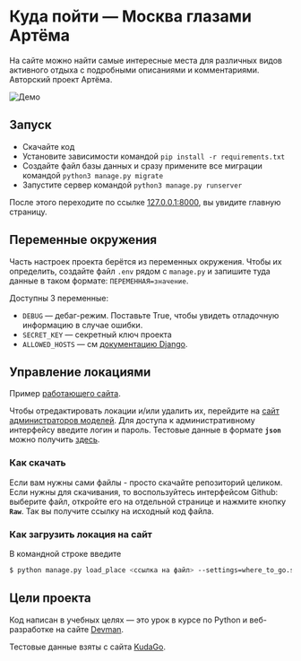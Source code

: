 # Куда пойти — Москва глазами Артёма

На сайте можно найти самые интересные места для различных видов активного отдыха 
с подробными описаниями и комментариями. Авторский проект Артёма.

![Демо](https://github.com/devmanorg/where-to-go-frontend/blob/master/.gitbook/assets/site.png)

## Запуск

- Скачайте код
- Установите зависимости командой `pip install -r requirements.txt`
- Создайте файл базы данных и сразу примените все миграции командой `python3 manage.py migrate`
- Запустите сервер командой `python3 manage.py runserver`

После этого переходите по ссылке [127.0.0.1:8000](http://127.0.0.1:8000), вы увидите главную страницу.

## Переменные окружения

Часть настроек проекта берётся из переменных окружения. Чтобы их определить, создайте файл `.env` рядом с `manage.py` и запишите туда данные в таком формате: `ПЕРЕМЕННАЯ=значение`.

Доступны 3 переменные:
- `DEBUG` — дебаг-режим. Поставьте True, чтобы увидеть отладочную информацию в случае ошибки.
- `SECRET_KEY` — секретный ключ проекта
- `ALLOWED_HOSTS` — см [документацию Django](https://docs.djangoproject.com/en/3.1/ref/settings/#allowed-hosts).

## Управление локациями

Пример [работающего сайта](https://prikur.pythonanywhere.com/).

Чтобы отредактировать локации и/или удалить их, перейдите на [сайт администраторов моделей]().
Для доступа к административному интерфейсу введите логин и пароль.
Тестовые данные в формате **`json`** можно получить [здесь](https://github.com/devmanorg/where-to-go-frontend/tree/master/places).

### Как скачать 

Если вам нужны сами файлы - просто скачайте репозиторий целиком. \
Если нужны для скачивания, то воспользуйтесь интерфейсом Github: выберите файл, откройте его на отдельной странице и нажмите кнопку **`Raw`**. 
Так вы получите ссылку на исходный код файла.

### Как загрузить локация на сайт

В командной строке введите 
```bash
$ python manage.py load_place <ссылка на файл> --settings=where_to_go.settings.prod
```

## Цели проекта

Код написан в учебных целях — это урок в курсе по Python и веб-разработке на сайте [Devman](https://dvmn.org).

Тестовые данные взяты с сайта [KudaGo](https://kudago.com).